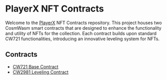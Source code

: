 # PlayerX NFT Contracts

Welcome to the [PlayerX](https://www.playerx.quest/) NFT Contracts repository. This project houses two CosmWasm smart contracts that are designed to enhance the functionality and utility of NFTs for the collection. Each contract builds upon standard CW721 functionalities, introducing an innovative leveling system for NFTs.

## Contracts

- [CW721 Base Contract](contracts/cw721-base/)
- [CW2981 Leveling Contract](contracts/cw2981-leveling/)
